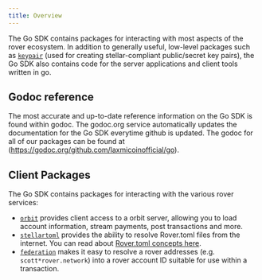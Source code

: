 ```yaml
---
title: Overview
---
```


The Go SDK contains packages for interacting with most aspects of the rover ecosystem.  In addition to generally useful, low-level packages such as [`keypair`](https://godoc.org/github.com/laxmicoinofficial/go/keypair) (used for creating stellar-compliant public/secret key pairs), the Go SDK also contains code for the server applications and client tools written in go.

## Godoc reference

The most accurate and up-to-date reference information on the Go SDK is found within godoc.  The godoc.org service automatically updates the documentation for the Go SDK everytime github is updated.  The godoc for all of our packages can be found at (https://godoc.org/github.com/laxmicoinofficial/go).

## Client Packages

The Go SDK contains packages for interacting with the various rover services:

- [`orbit`](https://godoc.org/github.com/laxmicoinofficial/go/clients/orbit) provides client access to a orbit server, allowing you to load account information, stream payments, post transactions and more.
- [`stellartoml`](https://godoc.org/github.com/laxmicoinofficial/go/clients/stellartoml) provides the ability to resolve Rover.toml files from the internet.  You can read about [Rover.toml concepts here](../../guides/concepts/stellar-toml.md).
- [`federation`](https://godoc.org/github.com/laxmicoinofficial/go/clients/federation) makes it easy to resolve a rover addresses (e.g. `scott*rover.network`) into a rover account ID suitable for use within a transaction.

